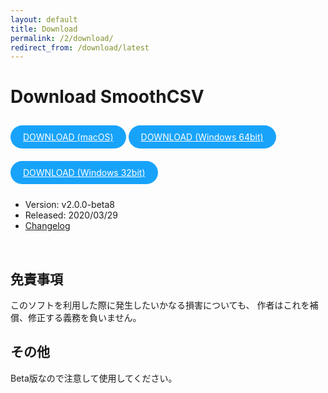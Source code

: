 ```yaml
---
layout: default
title: Download
permalink: /2/download/
redirect_from: /download/latest
---
```

 
Download SmoothCSV
====


<a href="https://github.com/kohii/smoothcsv/releases/download/v2.0.0-beta8/smoothcsv-2.0.0-beta8-macos.dmg"
    target="_blank"
    style="background: #18a3fa; color: #fff; border: 0; outline: none; border-radius: 20px; font-size: 14px; padding: 10px 20px; display: inline-block; margin: 10px 0;">
    DOWNLOAD (macOS)
</a>
<a href="https://github.com/kohii/smoothcsv/releases/download/v2.0.0-beta8/smoothscv-setup-2.0.0-beta8-windows-x64.exe"
    target="_blank"
    style="background: #18a3fa; color: #fff; border: 0; outline: none; border-radius: 20px; font-size: 14px; padding: 10px 20px; display: inline-block; margin: 10px 0;">
    DOWNLOAD (Windows 64bit)
</a>
<a href="https://github.com/kohii/smoothcsv/releases/download/v2.0.0-beta8/smoothscv-setup-2.0.0-beta8-windows-x86.exe"
    target="_blank"
    style="background: #18a3fa; color: #fff; border: 0; outline: none; border-radius: 20px; font-size: 14px; padding: 10px 20px; display: inline-block; margin: 10px 0;">
    DOWNLOAD (Windows 32bit)
</a>

- Version: v2.0.0-beta8
- Released: 2020/03/29
- <a href="https://github.com/kohii/smoothcsv/releases/tag/v2.0.0-beta8" target="_blank">Changelog</a>

<br>

## 免責事項

このソフトを利用した際に発生したいかなる損害についても、 作者はこれを補償、修正する義務を負いません。

## その他

Beta版なので注意して使用してください。